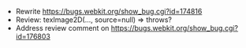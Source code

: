 * Rewrite https://bugs.webkit.org/show_bug.cgi?id=174816
* Review: texImage2D(..., source=null) => throws?
* Address review comment on https://bugs.webkit.org/show_bug.cgi?id=176803
